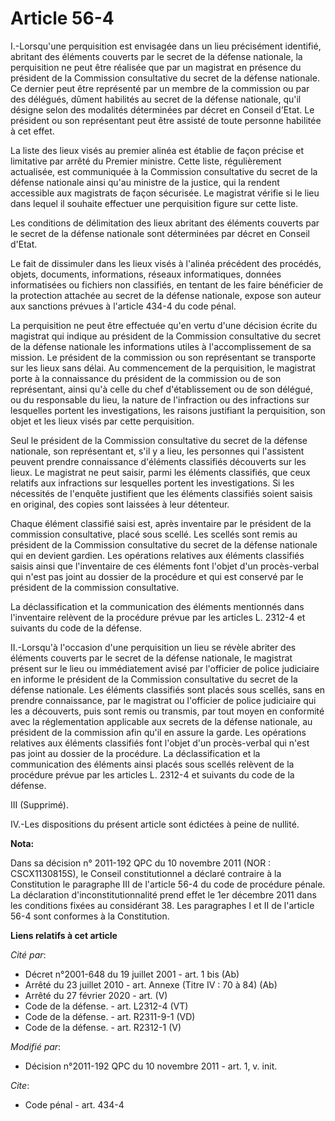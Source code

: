 # Article 56-4

I.-Lorsqu'une perquisition est envisagée dans un lieu précisément identifié, abritant des éléments couverts par le secret de
la défense nationale, la perquisition ne peut être réalisée que par un magistrat en présence du président de la Commission
consultative du secret de la défense nationale. Ce dernier peut être représenté par un membre de la commission ou par des
délégués, dûment habilités au secret de la défense nationale, qu'il désigne selon des modalités déterminées par décret en
Conseil d'Etat. Le président ou son représentant peut être assisté de toute personne habilitée à cet effet. 

La liste des lieux visés au premier alinéa est établie de façon précise et limitative par arrêté du Premier ministre. Cette
liste, régulièrement actualisée, est communiquée à la Commission consultative du secret de la défense nationale ainsi qu'au
ministre de la justice, qui la rendent accessible aux magistrats de façon sécurisée. Le magistrat vérifie si le lieu dans
lequel il souhaite effectuer une perquisition figure sur cette liste. 

Les conditions de délimitation des lieux abritant des éléments couverts par le secret de la défense nationale sont
déterminées par décret en Conseil d'Etat. 

Le fait de dissimuler dans les lieux visés à l'alinéa précédent des procédés, objets, documents, informations, réseaux
informatiques, données informatisées ou fichiers non classifiés, en tentant de les faire bénéficier de la protection attachée
au secret de la défense nationale, expose son auteur aux sanctions prévues à l'article 434-4 du code pénal. 

La perquisition ne peut être effectuée qu'en vertu d'une décision écrite du magistrat qui indique au président de la
Commission consultative du secret de la défense nationale les informations utiles à l'accomplissement de sa mission. Le
président de la commission ou son représentant se transporte sur les lieux sans délai. Au commencement de la perquisition, le
magistrat porte à la connaissance du président de la commission ou de son représentant, ainsi qu'à celle du chef
d'établissement ou de son délégué, ou du responsable du lieu, la nature de l'infraction ou des infractions sur lesquelles
portent les investigations, les raisons justifiant la perquisition, son objet et les lieux visés par cette perquisition. 

Seul le président de la Commission consultative du secret de la défense nationale, son représentant et, s'il y a lieu, les
personnes qui l'assistent peuvent prendre connaissance d'éléments classifiés découverts sur les lieux. Le magistrat ne peut
saisir, parmi les éléments classifiés, que ceux relatifs aux infractions sur lesquelles portent les investigations. Si les
nécessités de l'enquête justifient que les éléments classifiés soient saisis en original, des copies sont laissées à leur
détenteur. 

Chaque élément classifié saisi est, après inventaire par le président de la commission consultative, placé sous scellé. Les
scellés sont remis au président de la Commission consultative du secret de la défense nationale qui en devient gardien. Les
opérations relatives aux éléments classifiés saisis ainsi que l'inventaire de ces éléments font l'objet d'un procès-verbal
qui n'est pas joint au dossier de la procédure et qui est conservé par le président de la commission consultative. 

La déclassification et la communication des éléments mentionnés dans l'inventaire relèvent de la procédure prévue par les
articles L. 2312-4 et suivants du code de la défense. 

II.-Lorsqu'à l'occasion d'une perquisition un lieu se révèle abriter des éléments couverts par le secret de la défense
nationale, le magistrat présent sur le lieu ou immédiatement avisé par l'officier de police judiciaire en informe le
président de la Commission consultative du secret de la défense nationale. Les éléments classifiés sont placés sous scellés,
sans en prendre connaissance, par le magistrat ou l'officier de police judiciaire qui les a découverts, puis sont remis ou
transmis, par tout moyen en conformité avec la réglementation applicable aux secrets de la défense nationale, au président de
la commission afin qu'il en assure la garde. Les opérations relatives aux éléments classifiés font l'objet d'un procès-verbal
qui n'est pas joint au dossier de la procédure. La déclassification et la communication des éléments ainsi placés sous
scellés relèvent de la procédure prévue par les articles L. 2312-4 et suivants du code de la défense. 

III (Supprimé). 

IV.-Les dispositions du présent article sont édictées à peine de nullité.

**Nota:**

Dans sa décision n° 2011-192 QPC du 10 novembre 2011 (NOR : CSCX1130815S), le Conseil constitutionnel a déclaré contraire à
la Constitution le paragraphe III de l'article 56-4 du code de procédure pénale. La déclaration d'inconstitutionnalité prend
effet le 1er décembre 2011 dans les conditions fixées au considérant 38. Les paragraphes I et II de l'article 56-4 sont
conformes à la Constitution.

**Liens relatifs à cet article**

_Cité par_:

  - Décret n°2001-648 du 19 juillet 2001 - art. 1 bis (Ab)
  - Arrêté du 23 juillet 2010 - art. Annexe (Titre IV : 70 à 84) (Ab)
  - Arrêté du 27 février 2020 - art. (V)
  - Code de la défense. - art. L2312-4 (VT)
  - Code de la défense. - art. R2311-9-1 (VD)
  - Code de la défense. - art. R2312-1 (V)

_Modifié par_:

  - Décision n°2011-192 QPC du 10 novembre 2011 - art. 1, v. init.

_Cite_:

  - Code pénal - art. 434-4
